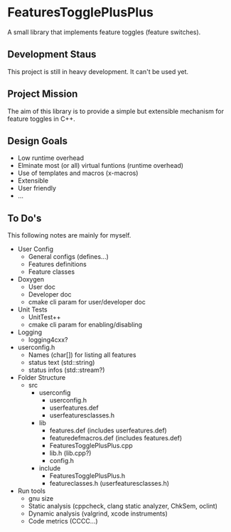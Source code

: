 FeaturesTogglePlusPlus
======================

A small library that implements feature toggles (feature switches).

Development Staus
-----------------
This project is still in heavy development. It can't be used yet.

Project Mission
---------------
The aim of this library is to provide a simple but extensible mechanism for feature toggles in C++.

Design Goals
------------
- Low runtime overhead
- Elminate most (or all) virtual funtions (runtime overhead)
- Use of templates and macros (x-macros)
- Extensible
- User friendly
- ...


To Do's
-------
This following notes are mainly for myself.
- User Config
    + General configs (defines...)
    + Features definitions
    + Feature classes
- Doxygen
    + User doc
    + Developer doc
    + cmake cli param for user/developer doc
- Unit Tests
    + UnitTest++
    + cmake cli param for enabling/disabling
- Logging
    + logging4cxx?
- userconfig.h
    + Names (char[]) for listing all features
    + status text (std::string)
    + status infos (std::stream?)
- Folder Structure
    + src
        + userconfig
            + userconfig.h
            + userfeatures.def
            + userfeaturesclasses.h
        + lib
            + features.def (includes userfeatures.def)
            + featuredefmacros.def (includes features.def)
            + FeaturesTogglePlusPlus.cpp
            + lib.h (lib.cpp?)
            + config.h
        + include
            + FeaturesTogglePlusPlus.h
            + featureclasses.h (userfeaturesclasses.h)
- Run tools
    + gnu size
    + Static analysis (cppcheck, clang static analyzer, ChkSem, oclint)
    + Dynamic analysis (valgrind, xcode instruments)
    + Code metrics (CCCC...)
